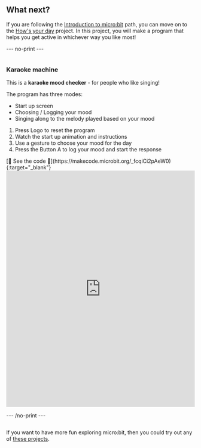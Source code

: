 ## What next?

If you are following the [Introduction to micro:bit](https://projects.raspberrypi.org/en/raspberrypi/microbit-intro) path, you can move on to the [How's your day](https://projects.raspberrypi.org/en/projects/hows-your-day) project. In this project, you will make a program that helps you get active in whichever way you like most!

--- no-print ---

<div style="display: flex; flex-wrap: wrap">
<div style="flex-basis: 200px; flex-grow: 1">  

### Karaoke machine

This is a **karaoke mood checker** - for people who like singing! 

The program has three modes:
+ Start up screen
+ Choosing / Logging your mood
+ Singing along to the melody played based on your mood

1. Press Logo to reset the program
2. Watch the start up animation and instructions
3. Use a gesture to choose your mood for the day
4. Press the Button A to log your mood and start the response

</div>
<div>
[👀 See the code 👀](https://makecode.microbit.org/_fcqiCi2pAeW0){:target="_blank"}
<div style="position:relative;height:0;padding-bottom:125%;overflow:hidden;"><iframe style="position:absolute;top:0;left:0;width:100%;height:100%;" src="https://makecode.microbit.org/---run?id=_HapeaeEMiXjJ" allowfullscreen="allowfullscreen" sandbox="allow-popups allow-forms allow-scripts allow-same-origin" frameborder="0"></iframe></div>

</div>

--- /no-print ---

If you want to have more fun exploring micro:bit, then you could try out any of [these projects](https://projects.raspberrypi.org/en/projects?hardware%5B%5D=microbit).
